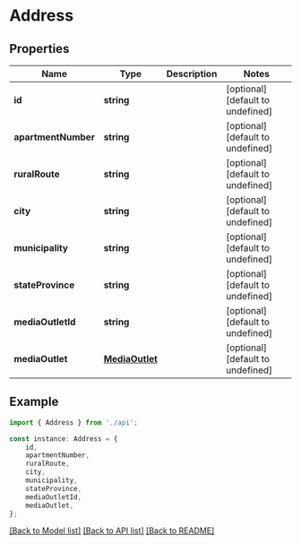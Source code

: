 # Address


## Properties

Name | Type | Description | Notes
------------ | ------------- | ------------- | -------------
**id** | **string** |  | [optional] [default to undefined]
**apartmentNumber** | **string** |  | [optional] [default to undefined]
**ruralRoute** | **string** |  | [optional] [default to undefined]
**city** | **string** |  | [optional] [default to undefined]
**municipality** | **string** |  | [optional] [default to undefined]
**stateProvince** | **string** |  | [optional] [default to undefined]
**mediaOutletId** | **string** |  | [optional] [default to undefined]
**mediaOutlet** | [**MediaOutlet**](MediaOutlet.md) |  | [optional] [default to undefined]

## Example

```typescript
import { Address } from './api';

const instance: Address = {
    id,
    apartmentNumber,
    ruralRoute,
    city,
    municipality,
    stateProvince,
    mediaOutletId,
    mediaOutlet,
};
```

[[Back to Model list]](../README.md#documentation-for-models) [[Back to API list]](../README.md#documentation-for-api-endpoints) [[Back to README]](../README.md)
